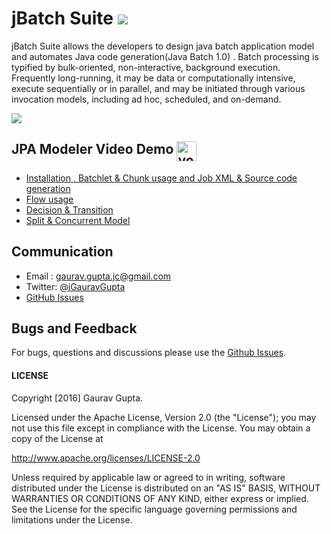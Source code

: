 

# jBatch Suite [![][license img]][license]

jBatch Suite allows the developers to design java batch application model and automates Java code generation(Java Batch 1.0) . Batch processing is typified by bulk-oriented, non-interactive, background execution. Frequently long-running, it may be data or computationally intensive, execute sequentially or in parallel, and may be initiated through various invocation models, including ad hoc, scheduled, and on-demand. 

<img src="http://plugins.netbeans.org/data/images/1403118310_p1.png">

## JPA Modeler Video Demo <img src="https://forrst-live.s3.amazonaws.com/posts/snaps/111179/large.png?1317425412" alt="youtube" style="vertical-align:top;width:32px;height:32px;"></a></h2>
 - [Installation , Batchlet & Chunk usage and Job XML & Source code generation](https://www.youtube.com/watch?v=bQt_mtH5Gd8&feature=youtu.be)
 - [Flow usage](https://www.youtube.com/watch?v=YXKcpnTxqz4)
 - [Decision & Transition](https://www.youtube.com/watch?v=2SRhE-wIgm4)
 - [Split & Concurrent Model](https://www.youtube.com/watch?v=VV4V0UrxFSA)

## Communication

- Email : [gaurav.gupta.jc@gmail.com](mailto:gaurav.gupta.jc@gmail.com)
- Twitter: [@jGauravGupta](http://twitter.com/jGauravGupta)
- [GitHub Issues](https://github.com/jGauravGupta/jbatchsuite/issues)


## Bugs and Feedback

For bugs, questions and discussions please use the [Github Issues](https://github.com/jGauravGupta/jbatchsuite/issues).

 
#### LICENSE

Copyright [2016] Gaurav Gupta.

Licensed under the Apache License, Version 2.0 (the "License");
you may not use this file except in compliance with the License.
You may obtain a copy of the License at

<http://www.apache.org/licenses/LICENSE-2.0>

Unless required by applicable law or agreed to in writing, software
distributed under the License is distributed on an "AS IS" BASIS,
WITHOUT WARRANTIES OR CONDITIONS OF ANY KIND, either express or implied.
See the License for the specific language governing permissions and
limitations under the License.


[license]:LICENSE-2.0.txt
[license img]:https://img.shields.io/badge/License-Apache%202-blue.svg
